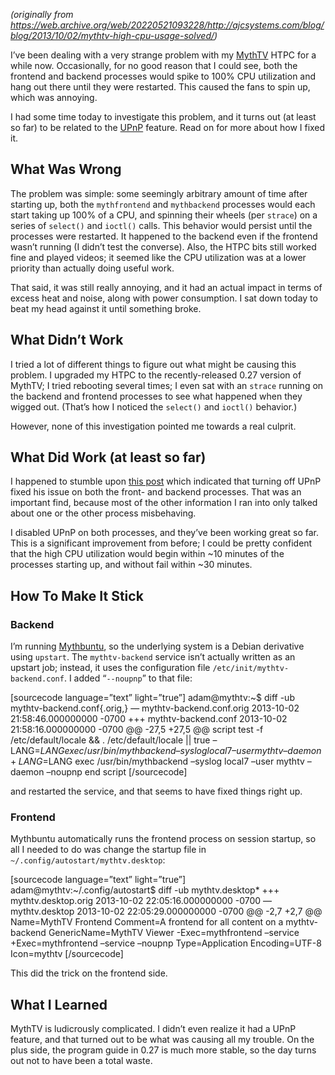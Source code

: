 <!--
.. title: MythTV high CPU usage - solved!
.. slug: mythtv-high-cpu-usage-solved
.. date: 2013-10-02 12:00:00 UTC-07:00
.. tags: 
.. category: fix
.. link: 
.. description: 
.. type: text
-->

_(originally from https://web.archive.org/web/20220521093228/http://ajcsystems.com/blog/blog/2013/10/02/mythtv-high-cpu-usage-solved/)_

I’ve been dealing with a very strange problem with my [MythTV](https://web.archive.org/web/20220521093228/http://www.mythtv.org/) HTPC for a while now. Occasionally, for no good reason that I could see, both the frontend and backend processes would spike to 100% CPU utilization and hang out there until they were restarted. This caused the fans to spin up, which was annoying.

I had some time today to investigate this problem, and it turns out (at least so far) to be related to the [UPnP](https://web.archive.org/web/20220521093228/http://www.mythtv.org/wiki/UPnP) feature. Read on for more about how I fixed it.

<!-- TEASER_END -->

What Was Wrong
--------------

The problem was simple: some seemingly arbitrary amount of time after starting up, both the `mythfrontend` and `mythbackend` processes would each start taking up 100% of a CPU, and spinning their wheels (per `strace`) on a series of `select()` and `ioctl()` calls. This behavior would persist until the processes were restarted. It happened to the backend even if the frontend wasn’t running (I didn’t test the converse). Also, the HTPC bits still worked fine and played videos; it seemed like the CPU utilization was at a lower priority than actually doing useful work.

That said, it was still really annoying, and it had an actual impact in terms of excess heat and noise, along with power consumption. I sat down today to beat my head against it until something broke.

What Didn’t Work
----------------

I tried a lot of different things to figure out what might be causing this problem. I upgraded my HTPC to the recently-released 0.27 version of MythTV; I tried rebooting several times; I even sat with an `strace` running on the backend and frontend processes to see what happened when they wigged out. (That’s how I noticed the `select()` and `ioctl()` behavior.)

However, none of this investigation pointed me towards a real culprit.

What Did Work (at least so far)
-------------------------------

I happened to stumble upon [this post](https://web.archive.org/web/20220521093228/http://www.mythtv.org/pipermail/mythtv-users/2013-September/353299.html) which indicated that turning off UPnP fixed his issue on both the front- and backend processes. That was an important find, because most of the other information I ran into only talked about one or the other process misbehaving.

I disabled UPnP on both processes, and they’ve been working great so far. This is a significant improvement from before; I could be pretty confident that the high CPU utilization would begin within ~10 minutes of the processes starting up, and without fail within ~30 minutes.

How To Make It Stick
--------------------

### Backend

I’m running [Mythbuntu](https://web.archive.org/web/20220521093228/http://www.mythbuntu.org/), so the underlying system is a Debian derivative using `upstart`. The `mythtv-backend` service isn’t actually written as an upstart job; instead, it uses the configuration file `/etc/init/mythtv-backend.conf`. I added “`--noupnp`” to that file:

\[sourcecode language=”text” light=”true”\] adam@mythtv:~$ diff -ub mythtv-backend.conf{.orig,} — mythtv-backend.conf.orig 2013-10-02 21:58:46.000000000 -0700 +++ mythtv-backend.conf 2013-10-02 21:58:16.000000000 -0700 @@ -27,5 +27,5 @@ script test -f /etc/default/locale &amp;&amp; . /etc/default/locale || true – LANG=$LANG exec /usr/bin/mythbackend –syslog local7 –user mythtv –daemon + LANG=$LANG exec /usr/bin/mythbackend –syslog local7 –user mythtv –daemon –noupnp end script \[/sourcecode\]

and restarted the service, and that seems to have fixed things right up.

### Frontend

Mythbuntu automatically runs the frontend process on session startup, so all I needed to do was change the startup file in `~/.config/autostart/mythtv.desktop`:

\[sourcecode language=”text” light=”true”\] adam@mythtv:~/.config/autostart$ diff -ub mythtv.desktop\* +++ mythtv.desktop.orig 2013-10-02 22:05:16.000000000 -0700 — mythtv.desktop 2013-10-02 22:05:29.000000000 -0700 @@ -2,7 +2,7 @@ Name=MythTV Frontend Comment=A frontend for all content on a mythtv-backend GenericName=MythTV Viewer -Exec=mythfrontend –service +Exec=mythfrontend –service –noupnp Type=Application Encoding=UTF-8 Icon=mythtv \[/sourcecode\]

This did the trick on the frontend side.

What I Learned
--------------

MythTV is ludicrously complicated. I didn’t even realize it had a UPnP feature, and that turned out to be what was causing all my trouble. On the plus side, the program guide in 0.27 is much more stable, so the day turns out not to have been a total waste.
